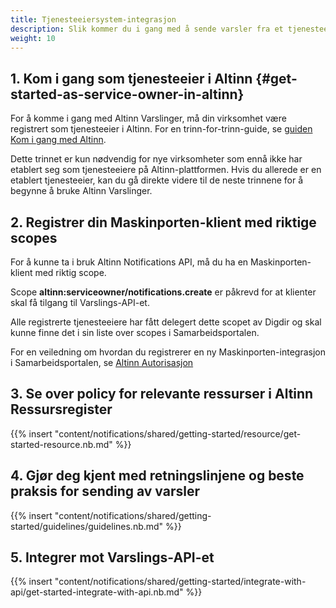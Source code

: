 ```yaml
---
title: Tjenesteeiersystem-integrasjon
description: Slik kommer du i gang med å sende varsler fra et tjenesteeiersystem
weight: 10
---
```


## 1. Kom i gang som tjenesteeier i Altinn {#get-started-as-service-owner-in-altinn}

For å komme i gang med Altinn Varslinger, må din virksomhet være registrert som tjenesteeier i Altinn.
For en trinn-for-trinn-guide, se [guiden Kom i gang med Altinn](https://www.altinndigital.no/kom-i-gang/guide-kom-i-gang-med-altinn/).

Dette trinnet er kun nødvendig for nye virksomheter som ennå ikke har etablert seg som tjenesteeiere på Altinn-plattformen.
Hvis du allerede er en etablert tjenesteeier, kan du gå direkte videre til de neste trinnene for å begynne å bruke Altinn Varslinger.

## 2. Registrer din Maskinporten-klient med riktige scopes

For å kunne ta i bruk Altinn Notifications API, må du ha en Maskinporten-klient med riktig scope.

Scope **altinn:serviceowner/notifications.create** er påkrevd for at klienter skal få tilgang til Varslings-API-et.

Alle registrerte tjenesteeiere har fått delegert dette scopet av Digdir og skal kunne finne det i sin liste over scopes i Samarbeidsportalen.

For en veiledning om hvordan du registrerer en ny Maskinporten-integrasjon i Samarbeidsportalen, se [Altinn Autorisasjon](/nb/authorization/getting-started/maskinportenclient/)

## 3. Se over policy for relevante ressurser i Altinn Ressursregister

{{% insert "content/notifications/shared/getting-started/resource/get-started-resource.nb.md" %}}

## 4. Gjør deg kjent med retningslinjene og beste praksis for sending av varsler

{{% insert "content/notifications/shared/getting-started/guidelines/guidelines.nb.md" %}}

## 5. Integrer mot Varslings-API-et

{{% insert "content/notifications/shared/getting-started/integrate-with-api/get-started-integrate-with-api.nb.md" %}}
